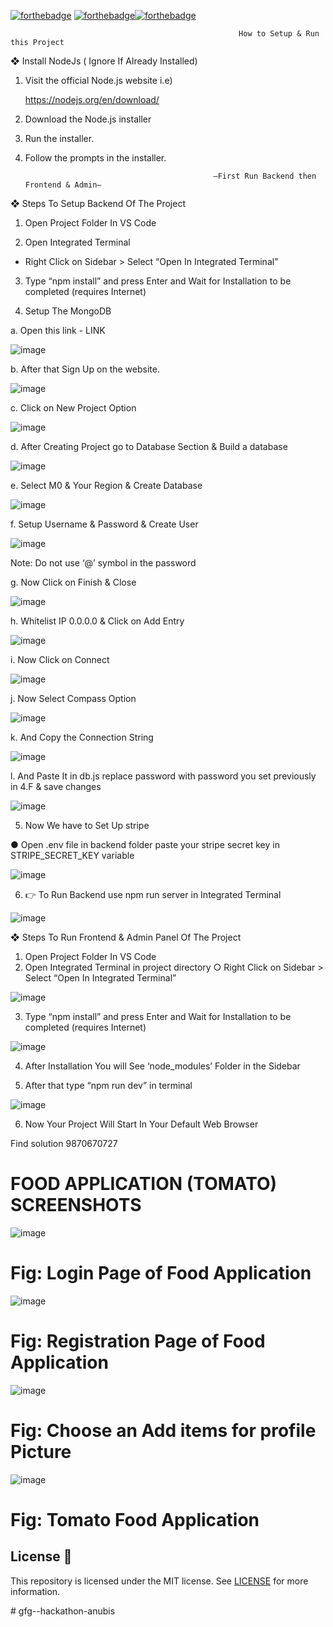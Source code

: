 [![forthebadge](https://forthebadge.com/images/badges/built-by-developers.svg)](https://forthebadge.com)  [![forthebadge](https://forthebadge.com/images/badges/made-with-javascript.svg)](https://forthebadge.com)[![forthebadge](https://forthebadge.com/images/badges/uses-js.svg)](https://forthebadge.com)


                                                       How to Setup & Run this Project

                                

❖	Install NodeJs ( Ignore If Already Installed)

1.	Visit the official Node.js website i.e)

	https://nodejs.org/en/download/

2.	Download the Node.js installer

3.	Run the installer.

4.	Follow the prompts in the installer.


                                                  —First Run Backend then Frontend & Admin—


❖	Steps To Setup Backend Of The Project

1.	Open Project Folder In VS Code

2.	Open Integrated Terminal
   
- Right Click on Sidebar > Select “Open In Integrated Terminal”

3.	Type “npm install” and press Enter and Wait for Installation to be completed (requires Internet)

4.	Setup The MongoDB

a.	Open this link - LINK
 
 
![image](https://github.com/user-attachments/assets/7e4b14b3-9305-4383-b90e-112f6edd4815)



b.	After that Sign Up on the website.

![image](https://github.com/user-attachments/assets/5a2b23e3-eaa1-4690-acd5-eb1cf821367c)




c.	Click on New Project Option

![image](https://github.com/user-attachments/assets/8010713e-5b53-4e7e-94c1-ca902451ba8a)





d.	After Creating Project go to Database Section & Build a database

![image](https://github.com/user-attachments/assets/3c168c9e-55d8-4925-ad91-9f9eac0d31d0)



e.	Select M0 & Your Region & Create Database
 
![image](https://github.com/user-attachments/assets/d2fd8523-9bce-482f-b3f6-9925478d688d)



f.	Setup Username & Password & Create User

![image](https://github.com/user-attachments/assets/d545b087-b7be-4762-a010-19ba86c695af)


Note: Do not use ‘@’ symbol in the password

g.	Now Click on Finish & Close

![image](https://github.com/user-attachments/assets/88440538-a7fc-4667-97f5-8ddf9c4a0a8f)

 


h.	Whitelist IP 0.0.0.0 & Click on Add Entry

![image](https://github.com/user-attachments/assets/54f45b2b-8319-406e-9026-0c876cb313dd)



i.	Now Click on Connect

![image](https://github.com/user-attachments/assets/c6589f2d-5c50-46f1-9040-3237246a0be1)


j.	Now Select Compass Option

![image](https://github.com/user-attachments/assets/c56878ac-103e-4ac8-8603-63a3a27f1698)


k.	And Copy the Connection String

![image](https://github.com/user-attachments/assets/4603ba19-bafe-4e0e-8da5-8cbc45ae7569)

 
l.	And Paste It in db.js replace password with password you set previously in 4.F & save changes

![image](https://github.com/user-attachments/assets/b57a531b-97bd-40ec-bb81-6694794f5c0f)




5.	Now We have to Set Up stripe

●	Open .env file in backend folder paste your stripe secret key in STRIPE_SECRET_KEY variable

![image](https://github.com/user-attachments/assets/061dbf13-deca-4c85-8731-e8da94121fbc)


6.	👉 To Run Backend use npm run server in Integrated Terminal


![image](https://github.com/user-attachments/assets/dfe67993-3f54-4f9d-863c-56916ecaf491)


 
❖	Steps To Run Frontend & Admin Panel Of The Project

1.	Open	Project Folder In VS Code
2.	Open Integrated Terminal in project directory
○	Right Click on Sidebar > Select “Open In Integrated Terminal”


![image](https://github.com/user-attachments/assets/66da4a38-24e8-4da0-8786-401f0bdaf97b)

 
3.	Type “npm install” and press Enter and Wait for Installation to be completed (requires Internet)


![image](https://github.com/user-attachments/assets/94911133-dc9c-439c-b849-cb93f7c4e698)






4.	After Installation You will See ‘node_modules’ Folder in the Sidebar

5.	After that type “npm run dev” in terminal


![image](https://github.com/user-attachments/assets/5f3d2f76-4644-4a63-90ad-f815b2c6903e)

 
 
6.	Now Your Project Will Start In Your Default Web Browser


Find solution 9870670727



 


# FOOD APPLICATION (TOMATO) SCREENSHOTS


![image](https://github.com/user-attachments/assets/e7c379df-5e33-42fe-b1d0-db70b453f40f)



# Fig: Login Page of Food Application
 
![image](https://github.com/user-attachments/assets/fb0a2ef9-cff8-494f-9930-7af2de64f1ec)

 
# Fig: Registration Page of Food Application
 

 ![image](https://github.com/user-attachments/assets/91bd0b74-44b5-41b1-a92f-661d11a01160)


# Fig: Choose an Add items for profile Picture
 
![image](https://github.com/user-attachments/assets/20f97875-ce08-4e41-9f5f-06280e17c880)

 
# Fig: Tomato Food Application

## License 📝

This repository is licensed under the MIT license. See [LICENSE](/LICENSE) for more information.

#   g f g - - h a c k a t h o n - a n u b i s  
 
